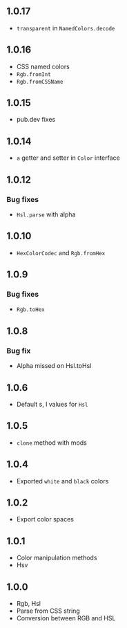 ## 1.0.17

+ `transparent` in `NamedColors.decode`

## 1.0.16

+ CSS named colors
+ `Rgb.fromInt`
+ `Rgb.fromCSSName`

## 1.0.15

+ pub.dev fixes

## 1.0.14

+ `a` getter and setter in `Color` interface

## 1.0.12

### Bug fixes

+ `Hsl.parse` with alpha

## 1.0.10

+ `HexColorCodec` and `Rgb.fromHex`

## 1.0.9

### Bug fixes

+ `Rgb.toHex`

## 1.0.8

### Bug fix

+ Alpha missed on Hsl.toHsl

## 1.0.6

- Default s, l values for `Hsl`

## 1.0.5

- `clone` method with mods

## 1.0.4

- Exported `white` and `black` colors

## 1.0.2

- Export color spaces

## 1.0.1

- Color manipulation methods
- Hsv

## 1.0.0

- Rgb, Hsl
- Parse from CSS string
- Conversion between RGB and HSL
